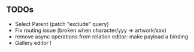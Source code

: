 ## TODOs
* Select Parent (patch "exclude" query)
* Fix routing issue (broken when character/yyy => artwork/xxx)
* remove async operations from relation editor: make payload a binding
* Gallery editor !